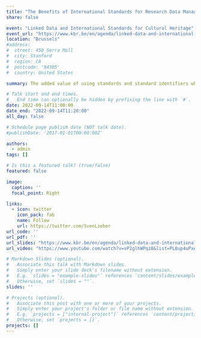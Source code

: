 ```yaml
---
title: "The Benefits of International Standards for Research Data Management"
share: false

event: "Linked Data and International Standards for Cultural Heritage"
event_url: "https://www.kbr.be/en/agenda/linked-data-and-international-standards-for-cultural-heritage/"
location: "Brussels"
#address:
#  street: 450 Serra Mall
#  city: Stanford
#  region: CA
#  postcode: '94305'
#  country: United States

summary: The added value of using standards and standard identifiers when considering data quality

# Talk start and end times.
#   End time can optionally be hidden by prefixing the line with `#`.
date: 2022-09-14T11:00:00
date_end: "2022-09-14T11:20:00"
all_day: false

# Schedule page publish date (NOT talk date).
#publishDate: '2017-01-01T00:00:00Z'

authors:
  - admin
tags: []

# Is this a featured talk? (true/false)
featured: false

image:
  caption: ''
  focal_point: Right

links:
  - icon: twitter
    icon_pack: fab
    name: Follow
    url: https://twitter.com/SvenLieber
url_code: ''
url_pdf: ''
url_slides: "https://www.kbr.be/en/agenda/linked-data-and-international-standards-for-cultural-heritage/20220914_04_lieber/"
url_video: "https://www.youtube.com/watch?v=vP2glhWPqz8&list=PL8up4uPxAXo95_w9wymeWaFC1mVQH8Ubh&index=18"

# Markdown Slides (optional).
#   Associate this talk with Markdown slides.
#   Simply enter your slide deck's filename without extension.
#   E.g. `slides = "example-slides"` references `content/slides/example-slides.md`.
#   Otherwise, set `slides = ""`.
slides: ''

# Projects (optional).
#   Associate this post with one or more of your projects.
#   Simply enter your project's folder or file name without extension.
#   E.g. `projects = ["internal-project"]` references `content/project/deep-learning/index.md`.
#   Otherwise, set `projects = []`.
projects: []
---
```


